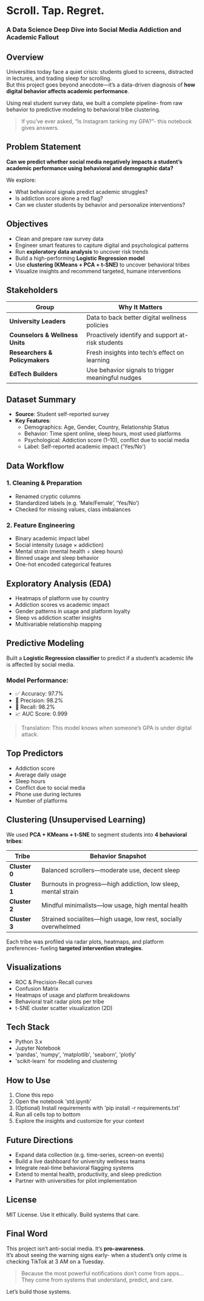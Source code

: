 # Scroll. Tap. Regret.

### A Data Science Deep Dive into Social Media Addiction and Academic Fallout

## Overview

Universities today face a quiet crisis: students glued to screens, distracted in lectures, and trading sleep for scrolling.  
But this project goes beyond anecdote—it’s a data-driven diagnosis of **how digital behavior affects academic performance**.

Using real student survey data, we built a complete pipeline- from raw behavior to predictive modeling to behavioral tribe clustering.  
> If you’ve ever asked, “Is Instagram tanking my GPA?”- this notebook gives answers.

## Problem Statement

**Can we predict whether social media negatively impacts a student’s academic performance using behavioral and demographic data?**

We explore:

- What behavioral signals predict academic struggles?
- Is addiction score alone a red flag?
- Can we cluster students by behavior and personalize interventions?

## Objectives

- Clean and prepare raw survey data
- Engineer smart features to capture digital and psychological patterns
- Run **exploratory data analysis** to uncover risk trends
- Build a high-performing **Logistic Regression model**
- Use **clustering (KMeans + PCA + t-SNE)** to uncover behavioral tribes
- Visualize insights and recommend targeted, humane interventions

## Stakeholders

| Group | Why It Matters |
|-------|----------------|
| **University Leaders** | Data to back better digital wellness policies |
| **Counselors & Wellness Units** | Proactively identify and support at-risk students |
| **Researchers & Policymakers** | Fresh insights into tech’s effect on learning |
| **EdTech Builders** | Use behavior signals to trigger meaningful nudges |

## Dataset Summary

- **Source**: Student self-reported survey
- **Key Features**:
  - Demographics: Age, Gender, Country, Relationship Status
  - Behavior: Time spent online, sleep hours, most used platforms
  - Psychological: Addiction score (1–10), conflict due to social media
  - Label: Self-reported academic impact ('Yes/No')

## Data Workflow

### 1. Cleaning & Preparation
- Renamed cryptic columns
- Standardized labels (e.g. ‘Male/Female’, ‘Yes/No’)
- Checked for missing values, class imbalances

### 2. Feature Engineering
- Binary academic impact label
- Social intensity (usage × addiction)
- Mental strain (mental health ÷ sleep hours)
- Binned usage and sleep behavior
- One-hot encoded categorical features

## Exploratory Analysis (EDA)

- Heatmaps of platform use by country
- Addiction scores vs academic impact
- Gender patterns in usage and platform loyalty
- Sleep vs addiction scatter insights
- Multivariable relationship mapping

## Predictive Modeling

Built a **Logistic Regression classifier** to predict if a student’s academic life is affected by social media.

### Model Performance:

- ✅ Accuracy: 97.7%
- 🎯 Precision: 98.2%
- 🔁 Recall: 98.2%
- 📈 AUC Score: 0.999

> Translation: This model knows when someone’s GPA is under digital attack.

## Top Predictors

- Addiction score
- Average daily usage
- Sleep hours
- Conflict due to social media
- Phone use during lectures
- Number of platforms

## Clustering (Unsupervised Learning)

We used **PCA + KMeans + t-SNE** to segment students into **4 behavioral tribes**:

| Tribe | Behavior Snapshot |
|-------|-------------------|
| **Cluster 0** | Balanced scrollers—moderate use, decent sleep |
| **Cluster 1** | Burnouts in progress—high addiction, low sleep, mental strain |
| **Cluster 2** | Mindful minimalists—low usage, high mental health |
| **Cluster 3** | Strained socialites—high usage, low rest, socially overwhelmed |

Each tribe was profiled via radar plots, heatmaps, and platform preferences- fueling **targeted intervention strategies**.

## Visualizations

- ROC & Precision-Recall curves
- Confusion Matrix
- Heatmaps of usage and platform breakdowns
- Behavioral trait radar plots per tribe
- t-SNE cluster scatter visualization (2D)

## Tech Stack

- Python 3.x
- Jupyter Notebook
- 'pandas', 'numpy', 'matplotlib', 'seaborn', 'plotly'
- 'scikit-learn` for modeling and clustering

## How to Use

1. Clone this repo
2. Open the notebook 'std.ipynb'
3. (Optional) Install requirements with 'pip install -r requirements.txt'
4. Run all cells top to bottom
5. Explore the insights and customize for your context

## Future Directions

- Expand data collection (e.g. time-series, screen-on events)
- Build a live dashboard for university wellness teams
- Integrate real-time behavioral flagging systems
- Extend to mental health, productivity, and sleep prediction
- Partner with universities for pilot implementation

## License

MIT License. Use it ethically. Build systems that care.

## Final Word

This project isn’t anti-social media. It’s **pro-awareness**.  
It’s about seeing the warning signs early- when a student’s only crime is checking TikTok at 3 AM on a Tuesday.

> Because the most powerful notifications don’t come from apps…  
> They come from systems that understand, predict, and care.

Let’s build those systems.

